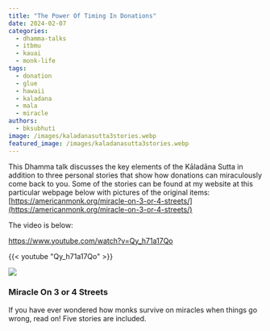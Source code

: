 ```yaml
---
title: "The Power Of Timing In Donations"
date: 2024-02-07
categories: 
  - dhamma-talks
  - itbmu
  - kauai
  - monk-life
tags: 
  - donation
  - glue
  - hawaii
  - kaladana
  - mala
  - miracle
authors: 
  - bksubhuti
image: /images/kaladanasutta3stories.webp
featured_image: /images/kaladanasutta3stories.webp
---
```


This Dhamma talk discusses the key elements of the Kāladāna Sutta in addition to three personal stories that show how donations can miraculously come back to you. Some of the stories can be found at my website at this particular webpage below with pictures of the original items:  
[https://americanmonk.org/miracle-on-3-or-4-streets/](https://americanmonk.org/miracle-on-3-or-4-streets/)  
  
The video is below:

https://www.youtube.com/watch?v=Qy_h71a17Qo

{{< youtube "Qy_h71a17Qo" >}}

![](/images/buddhaglue.webp)

### Miracle On 3 or 4 Streets

If you have ever wondered how monks survive on miracles when things go wrong, read on! Five stories are included.